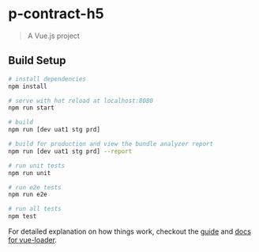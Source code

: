 # p-contract-h5

> A Vue.js project

## Build Setup

``` bash
# install dependencies
npm install

# serve with hot reload at localhost:8080
npm run start

# build
npm run [dev uat1 stg prd]

# build for production and view the bundle analyzer report
npm run [dev uat1 stg prd] --report

# run unit tests
npm run unit

# run e2e tests
npm run e2e

# run all tests
npm test
```

For detailed explanation on how things work, checkout the [guide](http://vuejs-templates.github.io/webpack/) and [docs for vue-loader](http://vuejs.github.io/vue-loader).
